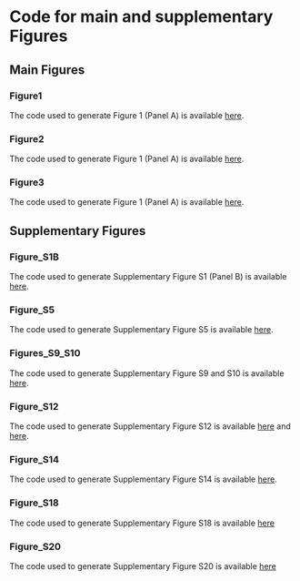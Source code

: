 # Code for main and supplementary Figures


## Main Figures

### Figure1
The code used to generate Figure 1 (Panel A) is available [here](Figure1/silene-figs-v02.Rmd).


### Figure2
The code used to generate Figure 1 (Panel A) is available [here](Figure2/Figure2EFGH_Aline.R).

### Figure3
The code used to generate Figure 1 (Panel A) is available [here](Figure3/).

## Supplementary Figures

### Figure_S1B

The code used to generate Supplementary Figure S1 (Panel B) is available [here](Figure_S1B/Fig1B_code.r).

### Figure_S5

The code used to generate Supplementary Figure S5  is available [here](Figure_S5/LAI_plots.R).

### Figures\_S9\_S10


The code used to generate Supplementary Figure S9 and S10  is available [here](Figures_S9_S10/scripts).

### Figure_S12

The code used to generate Supplementary Figure S12  is available [here](Figure_S12/LTR_age_Suppl_Plots.R) and [here](Figure_S12/te_age_computation_v2.py).

### Figure_S14

The code used to generate Supplementary Figure S14  is available [here](Figure_S14/Figure_S14_230912_SK.R).

### Figure_S18
The code used to generate Supplementary Figure S18  is available [here](Figure_S18/Fig18_code.r)


### Figure_S20

The code used to generate Supplementary Figure S20  is available [here](Figure_S20/SCL4_epigenetics_Eddy.Rdm.Rmd)